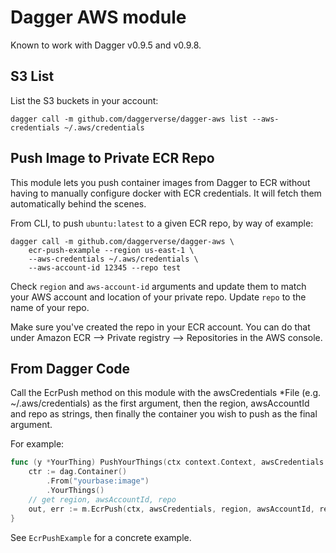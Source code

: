 # Dagger AWS module

Known to work with Dagger v0.9.5 and v0.9.8.

## S3 List

List the S3 buckets in your account:
```
dagger call -m github.com/daggerverse/dagger-aws list --aws-credentials ~/.aws/credentials
```

## Push Image to Private ECR Repo

This module lets you push container images from Dagger to ECR without having to manually configure docker with ECR credentials. It will fetch them automatically behind the scenes.

From CLI, to push `ubuntu:latest` to a given ECR repo, by way of example:

```
dagger call -m github.com/daggerverse/dagger-aws \
    ecr-push-example --region us-east-1 \
    --aws-credentials ~/.aws/credentials \
    --aws-account-id 12345 --repo test
```

Check `region` and `aws-account-id` arguments and update them to match your AWS account and location of your private repo. Update `repo` to the name of your repo.

Make sure you've created the repo in your ECR account. You can do that under Amazon ECR --> Private registry --> Repositories in the AWS console.

## From Dagger Code

Call the EcrPush method on this module with the awsCredentials *File (e.g. ~/.aws/credentials) as the first argument, then the region, awsAccountId and repo as strings, then finally the container you wish to push as the final argument.

For example:

```go
func (y *YourThing) PushYourThings(ctx context.Context, awsCredentials *File) {
    ctr := dag.Container()
        .From("yourbase:image")
        .YourThings()
    // get region, awsAccountId, repo
    out, err := m.EcrPush(ctx, awsCredentials, region, awsAccountId, repo, ctr)
}
```

See `EcrPushExample` for a concrete example.
